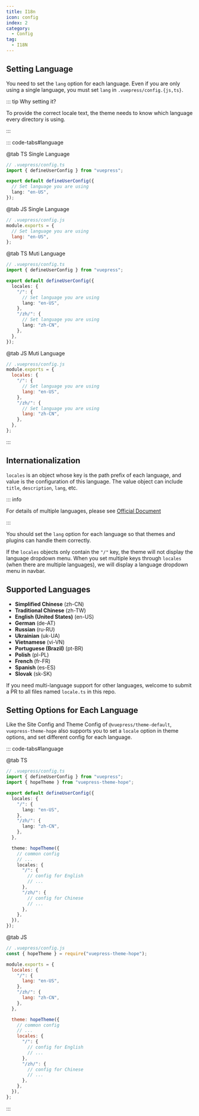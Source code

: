 ```yaml
---
title: I18n
icon: config
index: 2
category:
  - Config
tag:
  - I18N
---
```


## Setting Language <Badge text="important" type="danger" />

You need to set the `lang` option for each language. Even if you are only using a single language, you must set `lang` in `.vuepress/config.{js,ts}`.

::: tip Why setting it?

To provide the correct locale text, the theme needs to know which language every directory is using.

:::

::: code-tabs#language

@tab TS Single Language

```ts
// .vuepress/config.ts
import { defineUserConfig } from "vuepress";

export default defineUserConfig({
  // Set language you are using
  lang: "en-US",
});
```

@tab JS Single Language

```js
// .vuepress/config.js
module.exports = {
  // Set language you are using
  lang: "en-US",
};
```

@tab TS Muti Language

```ts
// .vuepress/config.ts
import { defineUserConfig } from "vuepress";

export default defineUserConfig({
  locales: {
    "/": {
      // Set language you are using
      lang: "en-US",
    },
    "/zh/": {
      // Set language you are using
      lang: "zh-CN",
    },
  },
});
```

@tab JS Muti Language

```js
// .vuepress/config.js
module.exports = {
  locales: {
    "/": {
      // Set language you are using
      lang: "en-US",
    },
    "/zh/": {
      // Set language you are using
      lang: "zh-CN",
    },
  },
};
```

:::

## Internationalization

`locales` is an object whose key is the path prefix of each language, and value is the configuration of this language. The value object can include `title`, `description`, `lang`, etc.

::: info

For details of multiple languages, please see [Official Document](https://v2.vuepress.vuejs.org/guide/i18n.html)

:::

You should set the `lang` option for each language so that themes and plugins can handle them correctly.

If the `locales` objects only contain the `"/"` key, the theme will not display the language dropdown menu. When you set multiple keys through `locales` (when there are multiple languages), we will display a language dropdown menu in navbar.

## Supported Languages

- **Simplified Chinese** (zh-CN)
- **Traditional Chinese** (zh-TW)
- **English (United States)** (en-US)
- **German** (de-AT)
- **Russian** (ru-RU)
- **Ukrainian** (uk-UA)
- **Vietnamese** (vi-VN)
- **Portuguese (Brazil)** (pt-BR)
- **Polish** (pl-PL)
- **French** (fr-FR)
- **Spanish** (es-ES)
- **Slovak** (sk-SK)

If you need multi-language support for other languages, welcome to submit a PR to all files named `locale.ts` in this repo.

## Setting Options for Each Language

Like the Site Config and Theme Config of `@vuepress/theme-default`, `vuepress-theme-hope` also supports you to set a `locale` option in theme options, and set different config for each language.

::: code-tabs#language

@tab TS

```ts
// .vuepress/config.ts
import { defineUserConfig } from "vuepress";
import { hopeTheme } from "vuepress-theme-hope";

export default defineUserConfig({
  locales: {
    "/": {
      lang: "en-US",
    },
    "/zh/": {
      lang: "zh-CN",
    },
  },

  theme: hopeTheme({
    // common config
    // ...
    locales: {
      "/": {
        // config for English
        // ...
      },
      "/zh/": {
        // config for Chinese
        // ...
      },
    },
  }),
});
```

@tab JS

```js
// .vuepress/config.js
const { hopeTheme } = require("vuepress-theme-hope");

module.exports = {
  locales: {
    "/": {
      lang: "en-US",
    },
    "/zh/": {
      lang: "zh-CN",
    },
  },

  theme: hopeTheme({
    // common config
    // ...
    locales: {
      "/": {
        // config for English
        // ...
      },
      "/zh/": {
        // config for Chinese
        // ...
      },
    },
  }),
};
```

:::
